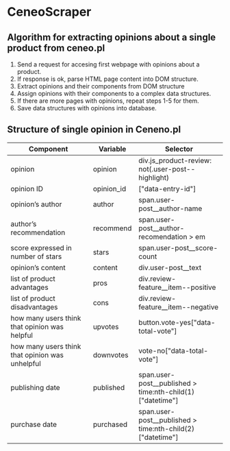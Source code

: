 # CeneoScraper

## Algorithm for extracting opinions about a single product from ceneo.pl
1. Send a request for accesing first webpage with opinions about a product.
2. If response is ok, parse HTML page content into DOM structure.
3. Extract opinions and their components from DOM structure 
4. Assign opinions with their components to a complex data structures.
5. If there are more pages with opinions, repeat steps 1-5 for them.
6. Save data structures with opinions into database.

## Structure of single opinion in Ceneno.pl
|Component|Variable|Selector|
|---------|--------|--------|
|opinion|opinion|div.js_product-review: not(.user-post--highlight)|
|opinion ID|opinion_id|["data-entry-id"]|
|opinion’s author|author|span.user-post__author-name|
|author’s recommendation|recommend|span.user-post__author-recomendation > em|
|score expressed in number of stars|stars|span.user-post__score-count|
|opinion’s content|content|div.user-post__text|
|list of product advantages|pros|div.review-feature__item--positive|
|list of product disadvantages|cons|div.review-feature__item--negative|
|how many users think that opinion was helpful|upvotes|button.vote-yes["data-total-vote"]|
|how many users think that opinion was unhelpful|downvotes|vote-no["data-total-vote"]|
|publishing date|published|span.user-post__published > time:nth-child(1)["datetime"]|
|purchase date|purchased|span.user-post__published > time:nth-child(2)["datetime"]|